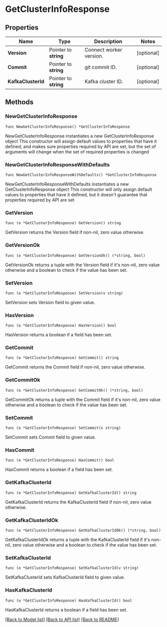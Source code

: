 # GetClusterInfoResponse

## Properties

Name | Type | Description | Notes
------------ | ------------- | ------------- | -------------
**Version** | Pointer to **string** | Connect worker version. | [optional] 
**Commit** | Pointer to **string** | git commit ID. | [optional] 
**KafkaClusterId** | Pointer to **string** | Kafka cluster ID. | [optional] 

## Methods

### NewGetClusterInfoResponse

`func NewGetClusterInfoResponse() *GetClusterInfoResponse`

NewGetClusterInfoResponse instantiates a new GetClusterInfoResponse object
This constructor will assign default values to properties that have it defined,
and makes sure properties required by API are set, but the set of arguments
will change when the set of required properties is changed

### NewGetClusterInfoResponseWithDefaults

`func NewGetClusterInfoResponseWithDefaults() *GetClusterInfoResponse`

NewGetClusterInfoResponseWithDefaults instantiates a new GetClusterInfoResponse object
This constructor will only assign default values to properties that have it defined,
but it doesn't guarantee that properties required by API are set

### GetVersion

`func (o *GetClusterInfoResponse) GetVersion() string`

GetVersion returns the Version field if non-nil, zero value otherwise.

### GetVersionOk

`func (o *GetClusterInfoResponse) GetVersionOk() (*string, bool)`

GetVersionOk returns a tuple with the Version field if it's non-nil, zero value otherwise
and a boolean to check if the value has been set.

### SetVersion

`func (o *GetClusterInfoResponse) SetVersion(v string)`

SetVersion sets Version field to given value.

### HasVersion

`func (o *GetClusterInfoResponse) HasVersion() bool`

HasVersion returns a boolean if a field has been set.

### GetCommit

`func (o *GetClusterInfoResponse) GetCommit() string`

GetCommit returns the Commit field if non-nil, zero value otherwise.

### GetCommitOk

`func (o *GetClusterInfoResponse) GetCommitOk() (*string, bool)`

GetCommitOk returns a tuple with the Commit field if it's non-nil, zero value otherwise
and a boolean to check if the value has been set.

### SetCommit

`func (o *GetClusterInfoResponse) SetCommit(v string)`

SetCommit sets Commit field to given value.

### HasCommit

`func (o *GetClusterInfoResponse) HasCommit() bool`

HasCommit returns a boolean if a field has been set.

### GetKafkaClusterId

`func (o *GetClusterInfoResponse) GetKafkaClusterId() string`

GetKafkaClusterId returns the KafkaClusterId field if non-nil, zero value otherwise.

### GetKafkaClusterIdOk

`func (o *GetClusterInfoResponse) GetKafkaClusterIdOk() (*string, bool)`

GetKafkaClusterIdOk returns a tuple with the KafkaClusterId field if it's non-nil, zero value otherwise
and a boolean to check if the value has been set.

### SetKafkaClusterId

`func (o *GetClusterInfoResponse) SetKafkaClusterId(v string)`

SetKafkaClusterId sets KafkaClusterId field to given value.

### HasKafkaClusterId

`func (o *GetClusterInfoResponse) HasKafkaClusterId() bool`

HasKafkaClusterId returns a boolean if a field has been set.


[[Back to Model list]](../README.md#documentation-for-models) [[Back to API list]](../README.md#documentation-for-api-endpoints) [[Back to README]](../README.md)


